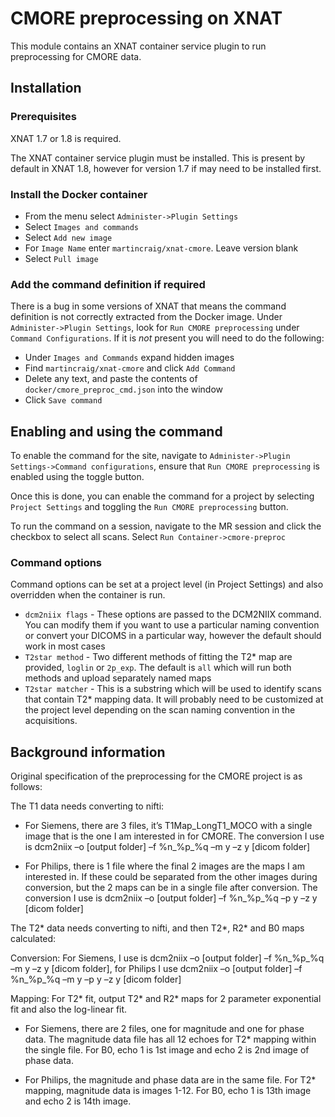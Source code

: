 # CMORE preprocessing on XNAT

This module contains an XNAT container service plugin to run preprocessing for CMORE data.

## Installation

### Prerequisites

XNAT 1.7 or 1.8 is required.

The XNAT container service plugin must be installed. This is present by default in XNAT 1.8, however for
version 1.7 if may need to be installed first.

### Install the Docker container

 - From the menu select `Administer->Plugin Settings`
 - Select `Images and commands`
 - Select `Add new image`
 - For `Image Name` enter `martincraig/xnat-cmore`. Leave version blank
 - Select `Pull image`

### Add the command definition if required

There is a bug in some versions of XNAT that means the command definition is not correctly extracted
from the Docker image. Under `Administer->Plugin Settings`, look for `Run CMORE preprocessing` under `Command Configurations`. If
it is *not* present you will need to do the following:

 - Under `Images and Commands` expand hidden images
 - Find `martincraig/xnat-cmore` and click `Add Command`
 - Delete any text, and paste the contents of `docker/cmore_preproc_cmd.json` into the window
 - Click `Save command`

## Enabling and using the command

To enable the command for the site, navigate to `Administer->Plugin Settings->Command configurations`, ensure that `Run CMORE preprocessing` is enabled using the toggle button.

Once this is done, you can enable the command for a project by selecting `Project Settings` and toggling the `Run CMORE preprocessing` button.

To run the command on a session, navigate to the MR session and click the checkbox to select all scans. Select `Run Container->cmore-preproc`

### Command options

Command options can be set at a project level (in Project Settings) and also overridden when the container is run.

 - `dcm2niix flags` - These options are passed to the DCM2NIIX command. You can modify them if you want to use a particular naming convention or convert your DICOMS in a particular way, however the default should work in most cases
 - `T2star method` - Two different methods of fitting the T2* map are provided, `loglin` or `2p_exp`. The default is `all` which will run both methods and upload separately named maps
 - `T2star matcher` - This is a substring which will be used to identify scans that contain T2* mapping data. It will probably need to be customized at the project level depending on the scan naming convention in the acquisitions.
 
## Background information

Original specification of the preprocessing for the CMORE project is as follows:

The T1 data needs converting to nifti:

  - For Siemens, there are 3 files, it’s T1Map_LongT1_MOCO with a single image that is the one I am interested in for CMORE. The conversion I use is dcm2niix –o [output folder] –f %n_%p_%q –m y –z y [dicom folder]

  - For Philips, there is 1 file where the final 2 images are the maps I am interested in. If these could be separated from the other images during conversion, but the 2 maps can be in a single file after conversion. The conversion I use is dcm2niix –o [output folder] –f %n_%p_%q –p y –z y [dicom folder]

The T2* data needs converting to nifti, and then T2*, R2* and B0 maps calculated:

Conversion: For Siemens, I use is dcm2niix –o [output folder] –f %n_%p_%q –m y –z y [dicom folder], for Philips I use dcm2niix –o [output folder] –f %n_%p_%q –m y –p y –z y [dicom folder]

Mapping: For T2* fit, output T2* and R2* maps for 2 parameter exponential fit and also the log-linear fit.

  - For Siemens, there are 2 files, one for magnitude and one for phase data. The magnitude data file has all 12 echoes for T2* mapping within the single file. For B0, echo 1 is 1st image and echo 2 is 2nd image of phase data.

  - For Philips, the magnitude and phase data are in the same file. For T2* mapping, magnitude data is images 1-12. For B0, echo 1 is 13th image and echo 2 is 14th image.

 

